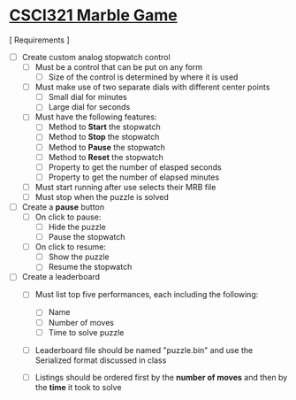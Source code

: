 # [CSCI321 Marble Game](https://github.com/00bayz/csci321_marblegame)

[ Requirements ]

- [ ] Create custom analog stopwatch control
	- [ ] Must be a control that can be put on any form
		- [ ] Size of the control is determined by where it is used
	- [ ] Must make use of two separate dials with different center points
		- [ ] Small dial for minutes
		- [ ] Large dial for seconds
	- [ ] Must have the following features:
		- [ ] Method to **Start** the stopwatch
		- [ ] Method to **Stop** the stopwatch
		- [ ] Method to **Pause** the stopwatch
		- [ ] Method to **Reset** the stopwatch
		- [ ] Property to get the number of elasped seconds
		- [ ] Property to get the number of elapsed minutes
	- [ ] Must start running after use selects their MRB file
	- [ ] Must stop when the puzzle is solved

- [ ] Create a **pause** button
	- [ ] On click to pause:
		- [ ] Hide the puzzle
		- [ ] Pause the stopwatch
	- [ ] On click to resume:
		- [ ] Show the puzzle
		- [ ] Resume the stopwatch

- [ ] Create a leaderboard
	- [ ] Must list top five performances, each including the following:
		- [ ] Name
		- [ ] Number of moves
		- [ ] Time to solve puzzle
	- [ ] Leaderboard file should be named "puzzle.bin" and use the Serialized format discussed in class
	- [ ] Listings should be ordered first by the **number of moves** and then by the **time** it took to solve

